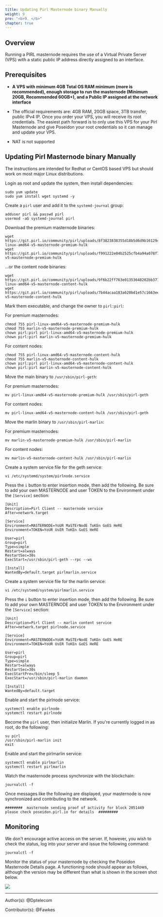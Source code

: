 ```yaml
---
title: Updating Pirl Masternode binary Manually
weight: 9
pre: "<b>9. </b>"
chapter: true
---
```


## Overview

Running a PIRL masternode requires the use of a Virtual Private Server (VPS) with a static public IP address directly assigned to an interface.


## Prerequisites

* **A VPS with minimum 4GB Total OS RAM minimum (more is recommended), enough storage to run the masternode (Minimum 20GB, Recommended 60GB+), and a Public IP assigned at the network interface**
 - The official requirements are: 4GB RAM, 20GB space, 3TB transfer, public IPv4 IP. Once you order your VPS, you will receive its root credentials. The easiest path forward is to only use this VPS for your Pirl Masternode and give Poseidon your root credentials so it can manage and update your VPS.
* NAT is not supported



## Updating Pirl Masternode binary Manually

The instructions are intended for Redhat or CentOS based VPS but should work on most major Linux distributions.


Login as root and update the system, then install dependencies:
```
sudo yum update
sudo yum install wget systemd -y
```



Create a `pirl` user and add it to the `systemd-journal` group:
```
adduser pirl && passwd pirl
usermod -aG systemd-journal pirl
```

Download the premium masternode binaries:
```
wget https://git.pirl.io/community/pirl/uploads/8f3823838355d18b5d6d9b16129c2499/pirl-linux-amd64-v5-masternode-premium-hulk
wget https://git.pirl.io/community/pirl/uploads/f991222e04b2525cfb4a94a078f7247b/marlin-v5-masternode-premium-hulk
```

...or the content node binaries:
```
wget https://git.pirl.io/community/pirl/uploads/9f6b22ff763e01353648202bb3718e74/pirl-linux-amd64-v5-masternode-content-hulk
wget https://git.pirl.io/community/pirl/uploads/7b44acaa183a620bd1e57c1663ee9b72/marlin-v5-masternode-content-hulk
```

Mark them executable, and change the owner to `pirl:pirl`:

For premium masternodes:
```
chmod 755 pirl-linux-amd64-v5-masternode-premium-hulk
chmod 755 marlin-v5-masternode-premium-hulk
chown pirl:pirl pirl-linux-amd64-v5-masternode-premium-hulk
chown pirl:pirl marlin-v5-masternode-premium-hulk
```

For content nodes:
```
chmod 755 pirl-linux-amd64-v5-masternode-content-hulk
chmod 755 marlin-v5-masternode-content-hulk
chown pirl:pirl pirl-linux-amd64-v5-masternode-content-hulk
chown pirl:pirl marlin-v5-masternode-content-hulk
```

Move the main binary to `/usr/sbin/pirl-geth`:

For premium masternodes:
```
mv pirl-linux-amd64-v5-masternode-premium-hulk /usr/sbin/pirl-geth
```

For content nodes:
```
mv pirl-linux-amd64-v5-masternode-content-hulk /usr/sbin/pirl-geth
```


Move the marlin binary to `/usr/sbin/pirl-marlin`:

For premium masternodes:
```
mv marlin-v5-masternode-premium-hulk /usr/sbin/pirl-marlin
```

For content nodes:
```
mv marlin-v5-masternode-content-hulk /usr/sbin/pirl-marlin
```


Create a system service file for the geth service:
```
vi /etc/systemd/system/pirlnode.service
```

Press the `i` button to enter insertion mode, then add the following.  Be sure to add your own MASTERNODE and user TOKEN to the Environment under the `[Service]` section:
```
[Unit]
Description=Pirl Client -- masternode service
After=network.target

[Service]
Environment=MASTERNODE=YoUR MaSTErNodE ToKEn GoES HeRE
Environment=TOKEN=YoUR UsER ToKEn GoES HeRE

User=pirl
Group=pirl
Type=simple
Restart=always
RestartSec=30s
ExecStart=/usr/sbin/pirl-geth --rpc --ws

[Install]
WantedBy=default.target pirlmarlin.service
```


Create a system service file for the marlin service:
```
vi /etc/systemd/system/pirlmarlin.service
```

Press the `i` button to enter insertion mode, then add the following.  Be sure to add your own MASTERNODE and user TOKEN to the Environment under the `[Service]` section:
```
[Unit]
Description=Pirl Client -- marlin content service
After=network.target pirlnode.service

[Service]
Environment=MASTERNODE=YoUR MaSTErNodE ToKEn GoES HeRE
Environment=TOKEN=YoUR UsER ToKEn GoES HeRE

User=pirl
Group=pirl
Type=simple
Restart=always
RestartSec=30s
ExecStartPre=/bin/sleep 5
ExecStart=/usr/sbin/pirl-marlin daemon

[Install]
WantedBy=default.target
```

Enable and start the pirlnode service:
```
systemctl enable pirlnode
systemctl restart pirlnode
```

Become the `pirl` user, then initialize Marlin.  If you're currently logged in as root, do the following:
```
su pirl
/usr/sbin/pirl-marlin init
exit
```

Enable and start the pirlmarlin service:
```
systemctl enable pirlmarlin
systemctl restart pirlmarlin
```

Watch the masternode process synchronize with the blockchain:
```
journalctl -f
```

Once messages like the following are displayed, your masternode is now synchronized and contributing to the network.
```
########  masternode sending proof of activity for block 2051449 please check poseidon.pirl.io for details  #########
```

## Monitoring

We don't encourage active access on the server.  If, however, you wish to check the status, log into your server and issue the following command:
```
journalctl -f
```

Monitor the status of your masternode by checking the Poseidon Masternode Details page. A functioning node should appear as follows, although the version may be different than what is shown in the screen shot below.

![](https://cdn-images-1.medium.com/max/800/1*PFDEiPPUfl1Q2qzc0YWFlQ.png)

---
Author(s):
@Dptelecom


Contributor(s):
@Fawkes
